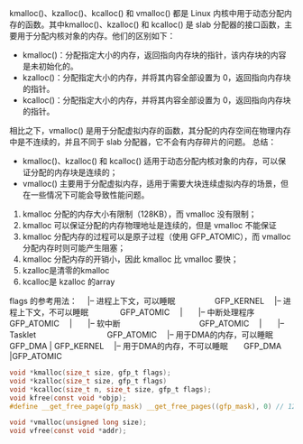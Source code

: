 kmalloc()、kzalloc()、kcalloc() 和 vmalloc() 都是 Linux 内核中用于动态分配内存的函数。其中kmalloc()、kzalloc() 和 kcalloc() 是 slab 分配器的接口函数，主要用于分配内核对象的内存。他们的区别如下：
- kmalloc()：分配指定大小的内存，返回指向内存块的指针，该内存块的内容是未初始化的。
- kzalloc()：分配指定大小的内存，并将其内容全部设置为 0，返回指向内存块的指针。
- kcalloc()：分配指定大小的内存，并将其内容全部设置为 0，返回指向内存块的指针。

 相比之下，vmalloc() 是用于分配虚拟内存的函数，其分配的内存空间在物理内存中是不连续的，并且不同于 slab 分配器，它不会有内存碎片的问题。
 总结：
 - kmalloc()、kzalloc() 和 kcalloc() 适用于动态分配内核对象的内存，可以保证分配的内存块是连续的；
- vmalloc() 主要用于分配虚拟内存，适用于需要大块连续虚拟内存的场景，但在一些情况下可能会导致性能问题。


1. kmalloc 分配的内存大小有限制（128KB），而 vmalloc 没有限制；
2. kmalloc 可以保证分配的内存物理地址是连续的，但是 vmalloc 不能保证
3. kmalloc 分配内存的过程可以是原子过程（使用 GFP_ATOMIC），而 vmalloc 分配内存时则可能产生阻塞；
4.  kmalloc 分配内存的开销小，因此 kmalloc 比 vmalloc 要快；
5. kzalloc是清零的kmalloc
6. kcalloc是 kzalloc 的array

flags 的参考用法：
　|– 进程上下文，可以睡眠　　　　　GFP_KERNEL
　|– 进程上下文，不可以睡眠　　　　GFP_ATOMIC
　|　　|– 中断处理程序　　　　　　　GFP_ATOMIC
　|　　|– 软中断　　　　　　　　　　GFP_ATOMIC
　|　　|– Tasklet　　　　　　　　　GFP_ATOMIC
　|– 用于DMA的内存，可以睡眠　　　GFP_DMA | GFP_KERNEL
　|– 用于DMA的内存，不可以睡眠　　GFP_DMA |GFP_ATOMIC

```C
void *kmalloc(size_t size, gfp_t flags);
void *kzalloc(size_t size, gfp_t flags)
void *kcalloc(size_t n, size_t size, gfp_t flags);
void kfree(const void *objp);
#define __get_free_page(gfp_mask) __get_free_pages((gfp_mask), 0) // 128k

void *vmalloc(unsigned long size);
void vfree(const void *addr);

```




